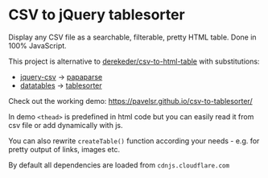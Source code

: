 # CSV to jQuery tablesorter

Display any CSV file as a searchable, filterable, pretty HTML table. Done in 100% JavaScript.

This project is alternative to [derekeder/csv-to-html-table](https://github.com/derekeder/csv-to-html-table) with substitutions:

  * [jquery-csv](https://github.com/evanplaice/jquery-csv/) -> [papaparse](https://github.com/mholt/PapaParse)
  * [datatables](https://datatables.net/) -> [tablesorter](https://mottie.github.io/tablesorter/docs/)

Check out the working demo: https://pavelsr.github.io/csv-to-tablesorter/

In demo `<thead>` is predefined in html code but you can easily read it from csv file or add dynamically with js.

You can also rewrite `createTable()` function according your needs - e.g. for pretty output of links, images etc.

By default all dependencies are loaded from `cdnjs.cloudflare.com`

